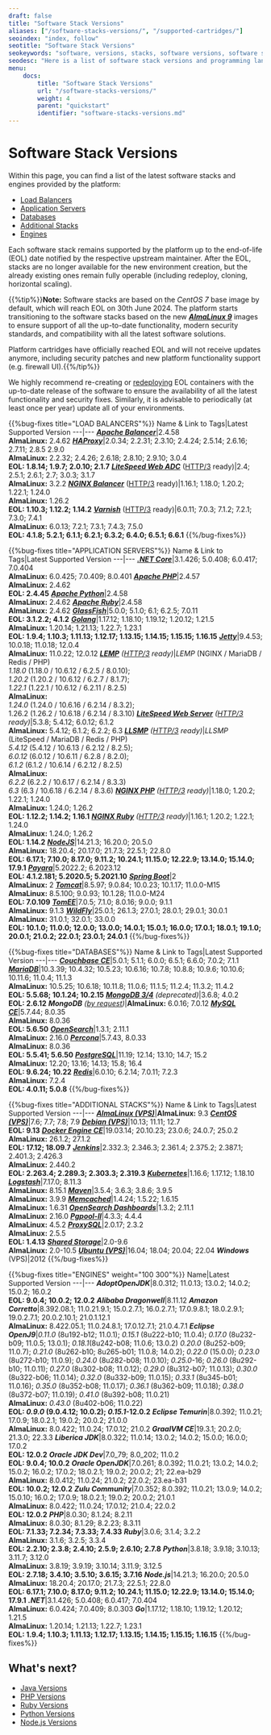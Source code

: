 ```yaml
---
draft: false
title: "Software Stack Versions"
aliases: ["/software-stacks-versions/", "/supported-cartridges/"]
seoindex: "index, follow"
seotitle: "Software Stack Versions"
seokeywords: "software, versions, stacks, software versions, software stack versions, software stack, load balancers, application servers, database versions, software engines"
seodesc: "Here is a list of software stack versions and programming language engines available on the platform. Create platform-managed containers based on any of these software stack versions."
menu:
    docs:
        title: "Software Stack Versions"
        url: "/software-stacks-versions/"
        weight: 4
        parent: "quickstart"
        identifier: "software-stacks-versions.md"
---
```


# Software Stack Versions

Within this page, you can find a list of the latest software stacks and engines provided by the platform:

* [Load Balancers](#lb)
* [Application Servers](#app-servers)
* [Databases](#databases)
* [Additional Stacks](#additional)
* [Engines](#engines)

Each software stack remains supported by the platform up to the end-of-life (EOL) date notified by the respective upstream maintainer. After the EOL, stacks are no longer available for the new environment creation, but the already existing ones remain fully operable (including redeploy, cloning, horizontal scaling).

{{%tip%}}**Note:** Software stacks are based on the *CentOS 7* base image by default, which will reach EOL on 30th June 2024. The platform starts transitioning to the software stacks based on the new ***[AlmaLinux 9](/release-notes-83/#almalinux-9-base-os-image)*** images to ensure support of all the up-to-date functionality, modern security standards, and compatibility with all the latest software solutions.

Platform cartridges have officially reached EOL and will not receive updates anymore, including security patches and new platform functionality support (e.g. firewall UI).{{%/tip%}}

We highly recommend re-creating or [redeploying](/container-redeploy/) EOL containers with the up-to-date release of the software to ensure the availability of all the latest functionality and security fixes. Similarly, it is advisable to periodically (at least once per year) update all of your environments.

<a id="lb"></a>

{{%bug-fixes title="LOAD BALANCERS"%}}
Name & Link to Tags|Latest Supported Version
---|---
***[Apache Balancer](https://hub.docker.com/r/jelastic/apachebalancer/tags/)***|2.4.58<br>**AlmaLinux:** 2.4.62
***[HAProxy](https://hub.docker.com/r/jelastic/haproxy/tags)***|2.0.34; 2.2.31; 2.3.10; 2.4.24; 2.5.14; 2.6.16; 2.7.11; 2.8.5 2.9.0<br>**AlmaLinux:** 2.2.32; 2.4.26; 2.6.18; 2.8.10; 2.9.10; 3.0.4<br>**EOL: 1.8.14; 1.9.7; 2.0.10; 2.1.7**
***[LiteSpeed Web ADC](https://hub.docker.com/r/jelastic/litespeedadc/tags)*** ([HTTP/3](/http3/) ready)|2.4; 2.5.1; 2.6.1; 2.7; 3.0.3; 3.1.7<br>**AlmaLinux:** 3.2.2
***[NGINX Balancer](https://hub.docker.com/r/jelastic/nginxbalancer/tags)*** ([HTTP/3](/http3/) ready)|1.16.1; 1.18.0; 1.20.2; 1.22.1; 1.24.0<br>**AlmaLinux:** 1.26.2<br>**EOL: 1.10.3; 1.12.2; 1.14.2**
***[Varnish](https://hub.docker.com/r/jelastic/varnish/tags)*** ([HTTP/3](/http3/) ready)|6.0.11; 7.0.3; 7.1.2; 7.2.1; 7.3.0; 7.4.1<br>**AlmaLinux:** 6.0.13; 7.2.1; 7.3.1; 7.4.3; 7.5.0<br>**EOL: 4.1.8; 5.2.1; 6.1.1; 6.2.1; 6.3.2; 6.4.0; 6.5.1; 6.6.1**
{{%/bug-fixes%}}

<a id="app-servers"></a>

{{%bug-fixes title="APPLICATION SERVERS"%}}
Name & Link to Tags|Latest Supported Version
---|---
***[.NET Core](https://hub.docker.com/r/jelastic/dotnet/tags)***|3.1.426; 5.0.408; 6.0.417; 7.0.404<br>**AlmaLinux:** 6.0.425; 7.0.409; 8.0.401
***[Apache PHP](https://hub.docker.com/r/jelastic/apachephp/tags)***|2.4.57<br>**AlmaLinux:** 2.4.62<br>**EOL: 2.4.45**
***[Apache Python](https://hub.docker.com/r/jelastic/apachepython/tags)***|2.4.58<br>**AlmaLinux:** 2.4.62
***[Apache Ruby](https://hub.docker.com/r/jelastic/apacheruby/tags)***|2.4.58<br>**AlmaLinux:** 2.4.62
***[GlassFish](https://hub.docker.com/r/jelastic/glassfish/tags)***|5.0.0; 5.1.0; 6.1; 6.2.5; 7.0.11<br>**EOL: 3.1.2.2; 4.1.2**
***[Golang](https://hub.docker.com/r/jelastic/golang/tags)***|1.17.12; 1.18.10; 1.19.12; 1.20.12; 1.21.5<br>**AlmaLinux:** 1.20.14; 1.21.13; 1.22.7; 1.23.1<br>**EOL: 1.9.4; 1.10.3; 1.11.13; 1.12.17; 1.13.15; 1.14.15; 1.15.15; 1.16.15**
***[Jetty](https://hub.docker.com/r/jelastic/jetty/tags)***|9.4.53; 10.0.18; 11.0.18; 12.0.4<br>**AlmaLinux:** 11.0.22; 12.0.12
***[LEMP](https://hub.docker.com/r/jelastic/lemp/tags)*** *([HTTP/3](/http3/) ready)*|*LEMP* (NGINX / MariaDB / Redis / PHP)<br>*1.18.0* (1.18.0 / 10.6.12 / 6.2.5 / 8.0.10);<br>*1.20.2* (1.20.2 / 10.6.12 / 6.2.7 / 8.1.7);<br>*1.22.1* (1.22.1 / 10.6.12 / 6.2.11 / 8.2.5)<br>**AlmaLinux:**<br>*1.24.0* (1.24.0 / 10.6.16 / 6.2.14 / 8.3.2);<br>1.26.2 (1.26.2 / 10.6.18 / 6.2.14 / 8.3.10)
***[LiteSpeed Web Server](https://hub.docker.com/r/jelastic/litespeed/tags)*** *([HTTP/3](/http3/) ready)*|5.3.8; 5.4.12; 6.0.12; 6.1.2<br>**AlmaLinux:** 5.4.12; 6.1.2; 6.2.2; 6.3
***[LLSMP](https://hub.docker.com/r/jelastic/llsmp/tags)*** *([HTTP/3](/http3/) ready)*|*LLSMP* (LiteSpeed / MariaDB / Redis / PHP)<br>*5.4.12* (5.4.12 / 10.6.13 / 6.2.12 / 8.2.5);<br>*6.0.12* (6.0.12 / 10.6.11 / 6.2.8 / 8.2.0);<br>*6.1.2* (6.1.2 / 10.6.14 / 6.2.12 / 8.2.5)<br>**AlmaLinux:**<br>*6.2.2* (6.2.2 / 10.6.17 / 6.2.14 / 8.3.3)<br>*6.3* (6.3 / 10.6.18 / 6.2.14 / 8.3.6)
***[NGINX PHP](https://hub.docker.com/r/jelastic/nginxphp/tags)*** *([HTTP/3](/http3/) ready)*|1.18.0; 1.20.2; 1.22.1; 1.24.0<br>**AlmaLinux:** 1.24.0; 1.26.2<br>**EOL: 1.12.2; 1.14.2; 1.16.1**
***[NGINX Ruby](https://hub.docker.com/r/jelastic/nginxruby/tags)*** *([HTTP/3](/http3/) ready)*|1.16.1; 1.20.2; 1.22.1; 1.24.0<br>**AlmaLinux:** 1.24.0; 1.26.2<br>**EOL: 1.14.2**
***[NodeJS](https://hub.docker.com/r/jelastic/nodejs/tags)***|14.21.3; 16.20.0; 20.5.0<br>**AlmaLinux:** 18.20.4; 20.17.0; 21.7.3; 22.5.1; 22.8.0<br>**EOL: 6.17.1; 7.10.0; 8.17.0; 9.11.2; 10.24.1; 11.15.0; 12.22.9; 13.14.0; 15.14.0; 17.9.1**
***[Payara](https://hub.docker.com/r/jelastic/payara/tags)***|5.2022.2; 6.2023.12<br>**EOL: 4.1.2.181; 5.2020.5; 5.2021.10**
***[Spring Boot](https://hub.docker.com/r/jelastic/springboot/tags)***|2<br>**AlmaLinux:** 2
***[Tomcat](https://hub.docker.com/r/jelastic/tomcat/tags)***|8.5.97; 9.0.84; 10.0.23; 10.1.17; 11.0.0-M15<br>**AlmaLinux:** 8.5.100; 9.0.93; 10.1.28; 11.0.0-M24<br>**EOL: 7.0.109**
***[TomEE](https://hub.docker.com/r/jelastic/tomee/tags)***|7.0.5; 7.1.0; 8.0.16; 9.0.0; 9.1.1<br>**AlmaLinux:** 9.1.3
***[WildFly](https://hub.docker.com/r/jelastic/wildfly/tags)***|25.0.1; 26.1.3; 27.0.1; 28.0.1; 29.0.1; 30.0.1<br>**AlmaLinux:** 31.0.1; 32.0.1; 33.0.0<br>**EOL: 10.1.0; 11.0.0; 12.0.0; 13.0.0; 14.0.1; 15.0.1; 16.0.0; 17.0.1; 18.0.1; 19.1.0; 20.0.1; 21.0.2; 22.0.1; 23.0.1; 24.0.1**
{{%/bug-fixes%}}

<a id="databases"></a>

{{%bug-fixes title="DATABASES"%}}
Name & Link to Tags|Latest Supported Version
---|---
***[Couchbase CE](https://hub.docker.com/r/jelastic/couchbase/tags)***|5.0.1; 5.1.1; 6.0.0; 6.5.1; 6.6.0; 7.0.2; 7.1.1
***[MariaDB](https://hub.docker.com/r/jelastic/mariadb/tags)***|10.3.39; 10.4.32; 10.5.23; 10.6.16; 10.7.8; 10.8.8; 10.9.6; 10.10.6; 10.11.6; 11.0.4; 11.1.3<br>**AlmaLinux:** 10.5.25; 10.6.18; 10.11.8; 11.0.6; 11.1.5; 11.2.4; 11.3.2; 11.4.2<br>**EOL: 5.5.68; 10.1.24; 10.2.15**
***[MongoDB 3/4](https://hub.docker.com/r/jelastic/mongo/tags)*** *(deprecated)*|3.6.8; 4.0.2<br>**EOL: 2.6.12**
***MongoDB*** *([by request](/mongodb-license/))*|**AlmaLinux:** 6.0.16; 7.0.12
***[MySQL CE](https://hub.docker.com/r/jelastic/mysql/tags)***|5.7.44; 8.0.35<br>**AlmaLinux:** 8.0.36<br>**EOL: 5.6.50**
***[OpenSearch](https://hub.docker.com/r/jelastic/opensearch/tags)***|1.3.1; 2.11.1<br>**AlmaLinux:** 2.16.0
***[Percona](https://hub.docker.com/r/jelastic/percona/tags)***|5.7.43, 8.0.33<br>**AlmaLinux:** 8.0.36<br>**EOL: 5.5.41; 5.6.50**
***[PostgreSQL](https://hub.docker.com/r/jelastic/postgres/tags)***|11.19; 12.14; 13.10; 14.7; 15.2<br>**AlmaLinux:** 12.20; 13.16; 14.13; 15.8; 16.4<br>**EOL: 9.6.24; 10.22**
***[Redis](https://hub.docker.com/r/jelastic/redis/tags)***|6.0.10; 6.2.14; 7.0.11; 7.2.3<br>**AlmaLinux:** 7.2.4<br>**EOL: 4.0.11; 5.0.8**
{{%/bug-fixes%}}

<a id="additional"></a>

{{%bug-fixes title="ADDITIONAL STACKS"%}}
Name & Link to Tags|Latest Supported Version
---|---
***[AlmaLinux (VPS)](https://hub.docker.com/r/jelastic/almalinuxvps/tags)***|**AlmaLinux:** 9.3
***[CentOS (VPS)](https://hub.docker.com/r/jelastic/centosvps/tags)***|7.6; 7.7; 7.8; 7.9
***[Debian (VPS)](https://hub.docker.com/r/jelastic/debianvps/tags)***|10.13; 11.11; 12.7<br>**EOL: 9.13**
***[Docker Engine CE](https://hub.docker.com/r/jelastic/dockerce/tags)***|19.03.14; 20.10.23; 23.0.6; 24.0.7; 25.0.2<br>**AlmaLinux:** 26.1.2; 27.1.2<br>**EOL: 17.12; 18.09.7**
***[Jenkins](https://hub.docker.com/r/jelastic/jenkins/tags)***|2.332.3; 2.346.3; 2.361.4; 2.375.2; 2.387.1; 2.401.3; 2.426.3<br>**AlmaLinux:** 2.440.2<br>**EOL: 2.263.4; 2.289.3; 2.303.3; 2.319.3**
***[Kubernetes](https://hub.docker.com/r/jelastic/kubernetes/tags)***|1.16.6; 1.17.12; 1.18.10
***[Logstash](https://hub.docker.com/r/jelastic/logstash/tags)***|7.17.0; 8.11.3<br>**AlmaLinux:** 8.15.1
***[Maven](https://hub.docker.com/r/jelastic/maven/tags)***|3.5.4; 3.6.3; 3.8.6; 3.9.5<br>**AlmaLinux:** 3.9.9
***[Memcached](https://hub.docker.com/r/jelastic/memcached/tags)***|1.4.24; 1.5.22; 1.6.15<br>**AlmaLinux:** 1.6.31
***[OpenSearch Dashboards](https://hub.docker.com/r/jelastic/opensearchdashboards/tags)***|1.3.2; 2.11.1<br>**AlmaLinux:** 2.16.0
***[Pgpool-II](https://hub.docker.com/r/jelastic/pgpool2/tags)***|4.3.3; 4.4.4<br>**AlmaLinux:** 4.5.2
***[ProxySQL](https://hub.docker.com/r/jelastic/proxysql/tags)***|2.0.17; 2.3.2<br>**AlmaLinux:** 2.5.5<br>**EOL: 1.4.13**
***[Shared Storage](https://hub.docker.com/r/jelastic/storage/tags)***|2.0-9.6<br>**AlmaLinux:** 2.0-10.5
***[Ubuntu (VPS)](https://hub.docker.com/r/jelastic/ubuntuvps/tags)***|16.04; 18.04; 20.04; 22.04
***Windows*** (VPS)|2012
{{%/bug-fixes%}}

<a id="engines"></a>

{{%bug-fixes title="ENGINES" weight="100 300"%}}
Name|Latest Supported Version
---|---
***AdoptOpenJDK***|8.0.312; 11.0.13; 13.0.2; 14.0.2; 15.0.2; 16.0.2<br>**EOL: 9.0.4; 10.0.2; 12.0.2**
***Alibaba Dragonwell***|8.11.12
***Amazon Corretto***|8.392.08.1; 11.0.21.9.1; 15.0.2.7.1; 16.0.2.7.1; 17.0.9.8.1; 18.0.2.9.1; 19.0.2.7.1; 20.0.2.10.1; 21.0.1.12.1<br>**AlmaLinux:** 8.422.05.1; 11.0.24.8.1; 17.0.12.7.1; 21.0.4.7.1
***Eclipse OpenJ9***|*0.11.0* (8u192-b12; 11.0.1); *0.15.1* (8u222-b10; 11.0.4); *0.17.0* (8u232-b09; 11.0.5; 13.0.1); *0.18.1*(8u242-b08; 11.0.6; 13.0.2) *0.20.0* (8u252-b09; 11.0.7); *0.21.0* (8u262-b10; 8u265-b01; 11.0.8; 14.0.2); *0.22.0* (15.0.0); *0.23.0* (8u272-b10; 11.0.9); *0.24.0* (8u282-b08; 11.0.10); *0.25.0*-16; *0.26.0* (8u292-b10; 11.0.11); *0.27.0* (8u302-b08; 11.0.12); *0.29.0* (8u312-b07; 11.0.13); *0.30.0* (8u322-b06; 11.0.14); *0.32.0* (8u332-b09; 11.0.15); *0.33.1* (8u345-b01; 11.0.16); *0.35.0* (8u352-b08; 11.0.17); *0.36.1* (8u362-b09; 11.0.18); *0.38.0* (8u372-b07; 11.0.19); *0.41.0* (8u392-b08; 11.0.21)<br>**AlmaLinux:** *0.43.0* (8u402-b06; 11.0.22)<br>**EOL: *0.9.0* (9.0.4.12; 10.0.2); *0.15.1*-12.0.2**
***Eclipse Temurin***|8.0.392; 11.0.21; 17.0.9; 18.0.2.1; 19.0.2; 20.0.2; 21.0.0<br>**AlmaLinux:** 8.0.422; 11.0.24; 17.0.12; 21.0.2
***GraalVM CE***|19.3.1; 20.2.0; 21.3.0; 22.3.3
***Liberica JDK***|8.0.322; 11.0.14; 13.0.2; 14.0.2; 15.0.0; 16.0.0; 17.0.2<br>**EOL: 12.0.2**
***Oracle JDK Dev***|7.0_79; 8.0_202; 11.0.2<br>**EOL: 9.0.4; 10.0.2**
***Oracle OpenJDK***|7.0.261; 8.0.392; 11.0.21; 13.0.2; 14.0.2; 15.0.2; 16.0.2; 17.0.2; 18.0.2.1; 19.0.2; 20.0.2; 21; 22.ea-b29<br>**AlmaLinux:** 8.0.412; 11.0.24; 21.0.2; 22.0.2; 23.ea-b31<br>**EOL: 10.0.2; 12.0.2**
***Zulu Community***|7.0.352; 8.0.392; 11.0.21; 13.0.9; 14.0.2; 15.0.10; 16.0.2; 17.0.9; 18.0.2.1; 19.0.2; 20.0.2; 21.0.1<br>**AlmaLinux:** 8.0.422; 11.0.24; 17.0.12; 21.0.4; 22.0.2<br>**EOL: 12.0.2**
***PHP***|8.0.30; 8.1.24; 8.2.11<br>**AlmaLinux:** 8.0.30; 8.1.29; 8.2.23; 8.3.11<br>**EOL: 7.1.33; 7.2.34; 7.3.33; 7.4.33**
***Ruby***|3.0.6; 3.1.4; 3.2.2<br>**AlmaLinux:** 3.1.6; 3.2.5; 3.3.4<br>**EOL: 2.2.10; 2.3.8; 2.4.10; 2.5.9; 2.6.10; 2.7.8**
***Python***|3.8.18; 3.9.18; 3.10.13; 3.11.7; 3.12.0<br>**AlmaLinux:** 3.8.19; 3.9.19; 3.10.14; 3.11.9; 3.12.5<br>**EOL: 2.7.18; 3.4.10; 3.5.10; 3.6.15; 3.7.16**
***Node.js***|14.21.3; 16.20.0; 20.5.0<br>**AlmaLinux:** 18.20.4; 20.17.0; 21.7.3; 22.5.1; 22.8.0<br>**EOL: 6.17.1; 7.10.0; 8.17.0; 9.11.2; 10.24.1; 11.15.0; 12.22.9; 13.14.0; 15.14.0; 17.9.1**
***.NET***|3.1.426; 5.0.408; 6.0.417; 7.0.404<br>**AlmaLinux:** 6.0.424; 7.0.409; 8.0.303
***Go***|1.17.12; 1.18.10; 1.19.12; 1.20.12; 1.21.5<br>**AlmaLinux:** 1.20.14; 1.21.13; 1.22.7; 1.23.1<br>**EOL: 1.9.4; 1.10.3; 1.11.13; 1.12.17; 1.13.15; 1.14.15; 1.15.15; 1.16.15**
{{%/bug-fixes%}}


## What's next?

* [Java Versions](/java-versions/)
* [PHP Versions](/php-versions/)
* [Ruby Versions](/ruby-versions/)
* [Python Versions](/python-versions/)
* [Node.js Versions](/nodejs-versions/)